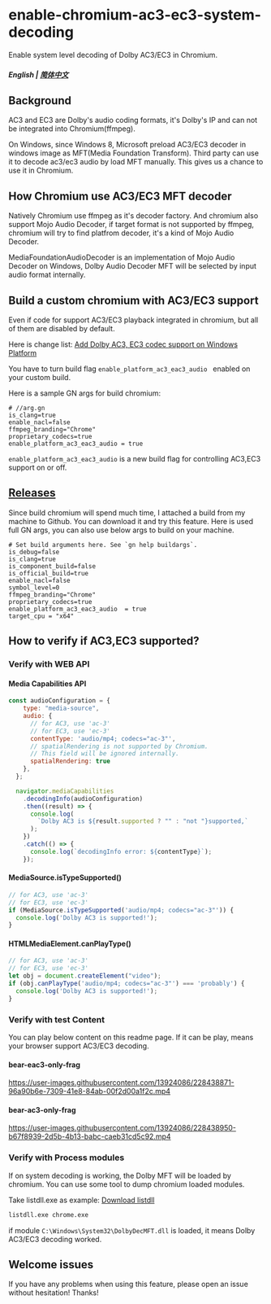 # enable-chromium-ac3-ec3-system-decoding
Enable system level decoding of Dolby AC3/EC3 in Chromium.

##### English | [简体中文](./README.zh-cn.md)

## Background
AC3 and EC3 are Dolby's audio coding formats, it's Dolby's IP and can not be integrated into Chromium(ffmpeg).

On Windows, since Windows 8, Microsoft preload AC3/EC3 decoder in windows image as MFT(Media Foundation Transform). Third party can use it to decode ac3/ec3 audio by load MFT manually. This gives us a chance to use it in Chromium. 

## How Chromium use AC3/EC3 MFT decoder
Natively Chromium use ffmpeg as it's decoder factory. And chromium also support Mojo Audio Decoder, if target format is not supported by ffmpeg, chromium will try to find platfrom decoder, it's a kind of Mojo Audio Decoder.

MediaFoundationAudioDecoder is an implementation of Mojo Audio Decoder on Windows, Dolby Audio Decoder MFT will be selected by input audio format internally. 

## Build a custom chromium with AC3/EC3 support
Even if code for support AC3/EC3 playback integrated in chromium, but all of them are disabled by default.

Here is change list: [Add Dolby AC3, EC3 codec support on Windows Platform](https://chromium-review.googlesource.com/c/chromium/src/+/4116077)

You have to turn build flag `enable_platform_ac3_eac3_audio ` enabled on your custom build.

Here is a sample GN args for build chromium:

    # //arg.gn
    is_clang=true
    enable_nacl=false
    ffmpeg_branding="Chrome"
    proprietary_codecs=true
    enable_platform_ac3_eac3_audio = true

`enable_platform_ac3_eac3_audio` is a new build flag for controlling AC3,EC3 support on or off.

## [Releases](https://github.com/cjw1115/enable-chromium-ac3-ec3-system-decoding/releases)
Since build chromium will spend much time, I attached a build from my machine to Github. You can download it and try this feature.
Here is used full GN args, you can also use below args to build on your machine.

    # Set build arguments here. See `gn help buildargs`.
    is_debug=false
    is_clang=true
    is_component_build=false
    is_official_build=true
    enable_nacl=false
    symbol_level=0
    ffmpeg_branding="Chrome"
    proprietary_codecs=true
    enable_platform_ac3_eac3_audio  = true
    target_cpu = "x64"

## How to verify if AC3,EC3 supported?

### Verify with WEB API
#### Media Capabilities API
```javascript
const audioConfiguration = {
    type: "media-source",
    audio: {
      // for AC3, use 'ac-3'
      // for EC3, use 'ec-3'
      contentType: 'audio/mp4; codecs="ac-3"',
      // spatialRendering is not supported by Chromium.
      // This field will be ignored internally.
      spatialRendering: true
    },
  };

  navigator.mediaCapabilities
    .decodingInfo(audioConfiguration)
    .then((result) => {
      console.log(
        `Dolby AC3 is ${result.supported ? "" : "not "}supported,`
      );
    })
    .catch(() => {
      console.log(`decodingInfo error: ${contentType}`);
    });
```

#### MediaSource.isTypeSupported()
```javascript
// for AC3, use 'ac-3'
// for EC3, use 'ec-3'
if (MediaSource.isTypeSupported('audio/mp4; codecs="ac-3"')) {
  console.log('Dolby AC3 is supported!');
}
```

#### HTMLMediaElement.canPlayType()
```javascript
// for AC3, use 'ac-3'
// for EC3, use 'ec-3'
let obj = document.createElement("video");
if (obj.canPlayType('audio/mp4; codecs="ac-3"') === 'probably') {
  console.log('Dolby AC3 is supported!');
}
```
### Verify with test Content
You can play below content on this readme page. If it can be play, means your browser support AC3/EC3 decoding.
#### bear-eac3-only-frag
https://user-images.githubusercontent.com/13924086/228438871-96a90b6e-7309-41e8-84ab-00f2d00a1f2c.mp4
#### bear-ac3-only-frag
https://user-images.githubusercontent.com/13924086/228438950-b67f8939-2d5b-4b13-babc-caeb31cd5c92.mp4

### Verify with Process modules
If on system decoding is working, the Dolby MFT will be loaded by chromium. You can use some tool to dump chromium loaded modules.

Take listdll.exe as example: [Download listdll](https://learn.microsoft.com/en-us/sysinternals/downloads/listdlls)

```bash
listdll.exe chrome.exe
```
if module `C:\Windows\System32\DolbyDecMFT.dll` is loaded, it means Dolby AC3/EC3 decoding worked.

## Welcome issues
If you have any problems when using this feature, please open an issue without hesitation! Thanks! 